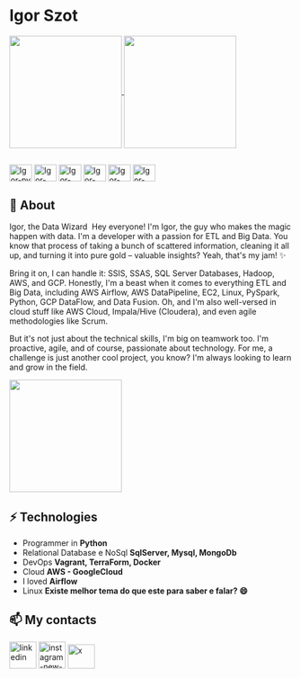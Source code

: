 # Igor Szot 

<a href="https://github.com/szottt/github-readme-stats">
  <img height=200 align="center" src="https://github-readme-stats.vercel.app/api?username=szottt&rank_icon=github&show_icons=true&theme=dark" />
</a>
<a href="https://github.com/szottt/convoychat">
  <img height=200 align="center" src="https://github-readme-stats.vercel.app/api/top-langs?username=szottt&layout=compact&langs_count=8&card_width=320" />
</a>

## 

<div style="display: inline_block">
    <img align="center" alt="Igor-py" height="30" width="40" src="https://devicon-website.vercel.app/api/python/original.svg"></img>
    <img align="center" alt="Igor-aws" height="30" width="40" src="https://img.icons8.com/nolan/64/amazon-web-services.png" alt="amazon-web-services"></img>
	<img align="center" alt="Igor-linux" height="30" width="40" src="https://devicon-website.vercel.app/api/linux/original.svg"></img>
    <img align="center" alt="Igor-Hadoop" height="30" width="40" src="https://img.icons8.com/color/48/hadoop-distributed-file-system.png"></img>
    <img align="center" alt="Igor-sql" height="30" width="40" src="https://img.icons8.com/nolan/64/sql.png"></img>
    <img align="center" alt="Igor-terraform" height="30" width="40" src="https://img.icons8.com/color/48/terraform.png"></img>
</div>

## 🧐 About


Igor, the Data Wizard ‍
Hey everyone!   I'm Igor, the guy who makes the magic happen with data.  I'm a developer with a passion for ETL and Big Data. You know that process of taking a bunch of scattered information, cleaning it all up, and turning it into pure gold – valuable insights?  Yeah, that's my jam! ✨

Bring it on, I can handle it: SSIS, SSAS, SQL Server Databases, Hadoop, AWS, and GCP.  Honestly, I'm a beast when it comes to everything ETL and Big Data, including AWS Airflow, AWS DataPipeline, EC2, Linux, PySpark, Python, GCP DataFlow, and Data Fusion.  Oh, and I'm also well-versed in cloud stuff like AWS Cloud, Impala/Hive (Cloudera), and even agile methodologies like Scrum.

But it's not just about the technical skills, I'm big on teamwork too.  I'm proactive, agile, and of course, passionate about technology.  For me, a challenge is just another cool project, you know?  I'm always looking to learn and grow in the field.

<img src="https://media2.giphy.com/media/LmNwrBhejkK9EFP504/200.gif" width="200px">

## ⚡ Technologies

- Programmer in **Python**
- Relational Database e NoSql **SqlServer, Mysql, MongoDb**
- DevOps **Vagrant, TerraForm, Docker**
- Cloud **AWS - GoogleCloud**
- I loved **Airflow**
- Linux **Existe melhor tema do que este para saber e falar? 😄**

## 📫 My contacts

<div style="display: inline_block">
  <a href="https://www.linkedin.com/in/igorszot/"><img width="48" height="48" src="https://img.icons8.com/color/48/linkedin.png" alt="linkedin"/></a>
  <a href="https://www.instagram.com/sztao.py/"><img width="48" height="48" src="https://img.icons8.com/color/48/instagram-new--v1.png" alt="instagram-new--v1" alt="Instagram"></a>
  <a href="https://twitter.com/sztao_"><img width="48" height="43" src="https://img.icons8.com/ios-filled/50/x.png" alt="x"/></a>
</div>
